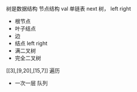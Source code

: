 树是数据结构
节点结构
val 
单链表  next 
树， left right 
- 根节点
- 叶子结点
- 边
- 结点 left right
- 满二叉树  
- 完全二叉树

[[3],[9,20],[15,7]]
遍历 
- 一次一层  队列